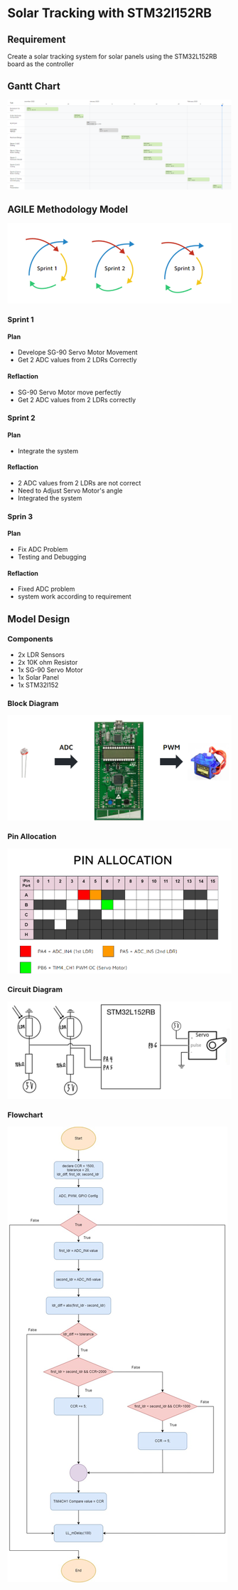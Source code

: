 # Solar Tracking with STM32l152RB

## Requirement
Create a solar tracking system for solar panels using the STM32L152RB board as the controller

## Gantt Chart
![gantt-chart](https://github.com/PotatoBooks/2565-CPE311-PGBM/blob/main/gantt-chart.png)

## AGILE Methodology Model
![agile](https://github.com/PotatoBooks/2565-CPE311-PGBM/blob/main/agile-methodology.png)

### Sprint 1
#### Plan
* Develope SG-90 Servo Motor Movement
* Get 2 ADC values from 2 LDRs Correctly
#### Reflaction
* SG-90 Servo Motor move perfectly 
* Get 2 ADC values from 2 LDRs correctly

### Sprint 2
#### Plan
* Integrate the system
#### Reflaction
* 2 ADC values from 2 LDRs are not correct
* Need to Adjust Servo Motor's angle
* Integrated the system

### Sprin 3
#### Plan
* Fix ADC Problem
* Testing and Debugging 
#### Reflaction
* Fixed ADC problem
* system work according to requirement

## Model Design

### Components
* 2x LDR Sensors
* 2x 10K ohm Resistor
* 1x SG-90 Servo Motor
* 1x Solar Panel
* 1x STM32l152

### Block Diagram
![block-diagram](https://github.com/PotatoBooks/2565-CPE311-PGBM/blob/main/block-diagram.png)

### Pin Allocation
![pin-allo](https://github.com/PotatoBooks/2565-CPE311-PGBM/blob/main/pin-allowcation.png)

### Circuit Diagram
![circuit-diagram](https://github.com/PotatoBooks/2565-CPE311-PGBM/blob/main/CircuitDiagram.png)

### Flowchart
![flowchart](https://github.com/PotatoBooks/2565-CPE311-PGBM/blob/main/Solar%20Tracking%20Flowchart.jpg)
